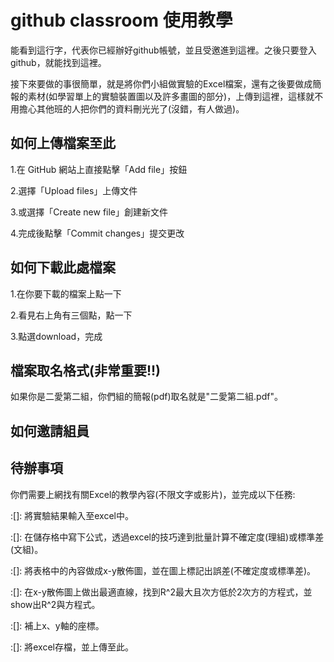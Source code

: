 # github classroom 使用教學
能看到這行字，代表你已經辦好github帳號，並且受邀進到這裡。之後只要登入github，就能找到這裡。

接下來要做的事很簡單，就是將你們小組做實驗的Excel檔案，還有之後要做成簡報的素材(如學習單上的實驗裝置圖以及許多畫圖的部分)，上傳到這裡，這樣就不用擔心其他班的人把你們的資料刪光光了(沒錯，有人做過)。

## 如何上傳檔案至此
1.在 GitHub 網站上直接點擊「Add file」按鈕

2.選擇「Upload files」上傳文件

3.或選擇「Create new file」創建新文件

4.完成後點擊「Commit changes」提交更改

## 如何下載此處檔案
1.在你要下載的檔案上點一下

2.看見右上角有三個點，點一下

3.點選download，完成

## 檔案取名格式(非常重要!!)
如果你是二愛第二組，你們組的簡報(pdf)取名就是"二愛第二組.pdf"。

## 如何邀請組員


## 待辦事項
你們需要上網找有關Excel的教學內容(不限文字或影片)，並完成以下任務:

:[]: 將實驗結果輸入至excel中。

:[]: 在儲存格中寫下公式，透過excel的技巧達到批量計算不確定度(理組)或標準差(文組)。

:[]: 將表格中的內容做成x-y散佈圖，並在圖上標記出誤差(不確定度或標準差)。

:[]: 在x-y散佈圖上做出最適直線，找到R^2最大且次方低於2次方的方程式，並show出R^2與方程式。

:[]: 補上x、y軸的座標。

:[]: 將excel存檔，並上傳至此。


